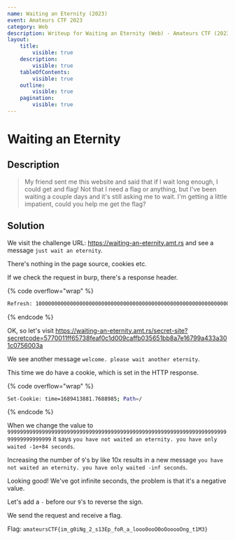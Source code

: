 ```yaml
---
name: Waiting an Eternity (2023)
event: Amateurs CTF 2023
category: Web
description: Writeup for Waiting an Eternity (Web) - Amateurs CTF (2023) 💜
layout:
    title:
        visible: true
    description:
        visible: true
    tableOfContents:
        visible: true
    outline:
        visible: true
    pagination:
        visible: true
---
```


# Waiting an Eternity

## Description

> My friend sent me this website and said that if I wait long enough, I could get and flag! Not that I need a flag or anything, but I've been waiting a couple days and it's still asking me to wait. I'm getting a little impatient, could you help me get the flag?

## Solution

We visit the challenge URL: https://waiting-an-eternity.amt.rs and see a message `just wait an eternity`.

There's nothing in the page source, cookies etc.

If we check the request in burp, there's a response header.

{% code overflow="wrap" %}
```bash
Refresh: 1000000000000000000000000000000000000000000000000000000000000000000000000000000000000000; url=/secret-site?secretcode=5770011ff65738feaf0c1d009caffb035651bb8a7e16799a433a301c0756003a
```
{% endcode %}

OK, so let's visit https://waiting-an-eternity.amt.rs/secret-site?secretcode=5770011ff65738feaf0c1d009caffb035651bb8a7e16799a433a301c0756003a

We see another message `welcome. please wait another eternity`.

This time we do have a cookie, which is set in the HTTP response.

{% code overflow="wrap" %}
```bash
Set-Cookie: time=1689413881.7688985; Path=/
```
{% endcode %}

When we change the value to `999999999999999999999999999999999999999999999999999999999999999999999999999999999999` it says `you have not waited an eternity. you have only waited -1e+84 seconds`.

Increasing the number of `9`'s by like 10x results in a new message `you have not waited an eternity. you have only waited -inf seconds`.

Looking good! We've got infinite seconds, the problem is that it's a negative value.

Let's add a `-` before our `9`'s to reverse the sign.

We send the request and receive a flag.

Flag: `amateursCTF{im_g0iNg_2_s13Ep_foR_a_looo0ooO0oOooooOng_t1M3}`

